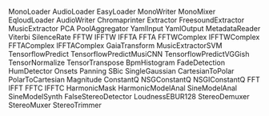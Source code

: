 MonoLoader
AudioLoader
EasyLoader
MonoWriter
MonoMixer
EqloudLoader
AudioWriter
Chromaprinter
Extractor
FreesoundExtractor
MusicExtractor
PCA
PoolAggregator
YamlInput
YamlOutput
MetadataReader
Viterbi
SilenceRate
FFTW
IFFTW
IFFTA
FFTA
FFTWComplex
IFFTWComplex
FFTAComplex
IFFTAComplex
GaiaTransform
MusicExtractorSVM
TensorflowPredict
TensorflowPredictMusiCNN
TensorflowPredictVGGish
TensorNormalize
TensorTranspose
BpmHistogram
FadeDetection
HumDetector
Onsets
Panning
SBic
SingleGaussian
CartesianToPolar
PolarToCartesian
Magnitude
ConstantQ
NSGConstantQ
NSGIConstantQ
FFT
IFFT
FFTC
IFFTC
HarmonicMask
HarmonicModelAnal
SineModelAnal
SineModelSynth
FalseStereoDetector
LoudnessEBUR128
StereoDemuxer
StereoMuxer
StereoTrimmer
